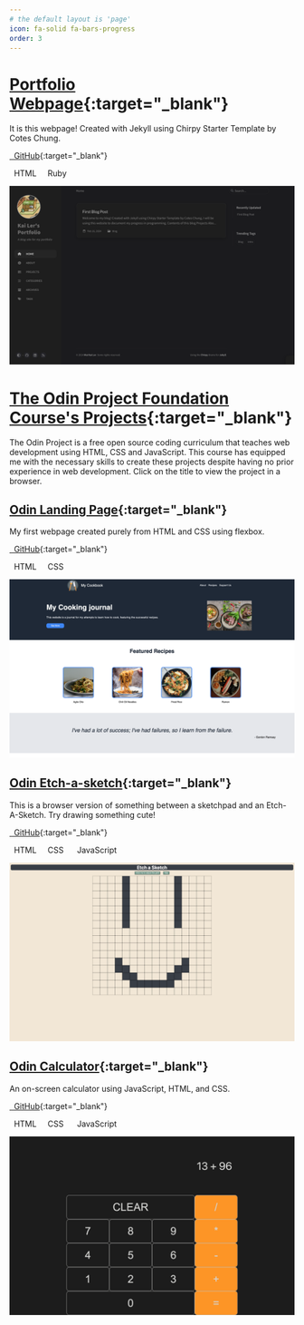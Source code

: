 ```yaml
---
# the default layout is 'page'
icon: fa-solid fa-bars-progress
order: 3
---
```


# [Portfolio Webpage](https://kailermai.github.io/){:target="\_blank"}

It is this webpage! Created with Jekyll using Chirpy Starter Template by Cotes Chung.

[<i class="fa-brands fa-github"></i>  GitHub](https://github.com/kailermai/kailermai.github.io){:target="\_blank"}

<i class="fa-brands fa-html5"></i>  HTML    <i class="fa-regular fa-gem"></i>  Ruby

![Screenshot of this website :p](/assets/images/portfolio-website.png)

# [The Odin Project Foundation Course's Projects](https://www.theodinproject.com/paths/foundations/courses/foundations){:target="\_blank"}

The Odin Project is a free open source coding curriculum that teaches web development using HTML, CSS and JavaScript. This course has equipped me with the necessary skills to create these projects despite having no prior experience in web development. Click on the title to view the project in a browser.

## [Odin Landing Page](https://kailermai.github.io/odin-landing-page/){:target="\_blank"}

My first webpage created purely from HTML and CSS using flexbox.

[<i class="fa-brands fa-github"></i>  GitHub](https://github.com/kailermai/odin-landing-page){:target="\_blank"}

<i class="fa-brands fa-html5"></i>  HTML    <i class="fa-brands fa-css3-alt"></i>  CSS

![Screenshot of my Landing Page I created while studying The Odin Project](/assets/images/landing-page-top.png)

## [Odin Etch-a-sketch](https://kailermai.github.io/Etch-a-Sketch/){:target="\_blank"}

This is a browser version of something between a sketchpad and an Etch-A-Sketch. Try drawing something cute!

[<i class="fa-brands fa-github"></i>  GitHub](https://github.com/kailermai/Etch-a-Sketch){:target="\_blank"}

<i class="fa-brands fa-html5"></i>  HTML    <i class="fa-brands fa-css3-alt"></i>  CSS    <i class="fa-brands fa-js"></i>  JavaScript

![Screenshot of my Etch-a-Sketch I created while studying The Odin Project](/assets/images/etch-a-sketch-top.png)

## [Odin Calculator](https://kailermai.github.io/odin-calculator/){:target="\_blank"}

An on-screen calculator using JavaScript, HTML, and CSS.

[<i class="fa-brands fa-github"></i>  GitHub](https://github.com/kailermai/odin-calculator){:target="\_blank"}

<i class="fa-brands fa-html5"></i>  HTML    <i class="fa-brands fa-css3-alt"></i>  CSS    <i class="fa-brands fa-js"></i>  JavaScript

![Screenshot of my calculator I created while studying The Odin Project](/assets/images/calculator-top.png)
